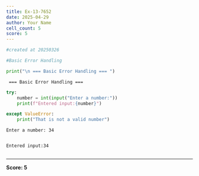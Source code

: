 ```yaml
---
title: Ex-13-7652
date: 2025-04-29
author: Your Name
cell_count: 5
score: 5
---
```


```python
#created at 20250326
```


```python
#Basic Error Handling
```


```python
print("\n === Basic Error Handling === ")
```

    
     === Basic Error Handling === 



```python
try:
    number = int(input("Enter a number:"))
    print(f"Entered input:{number}")

except ValueError:
    print("That is not a valid number")
```

    Enter a number: 34


    Entered input:34



```python

```


---
**Score: 5**